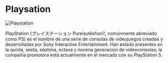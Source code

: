 # Playsation

![Playstation](https://es.wikipedia.org/wiki/Archivo:PlayStation_logo_and_wordmark.svg)

PlayStation (プレイステーション Pureisutēshon?, comúnmente abreviado como PS) es el nombre de una serie de consolas de videojuegos creadas y desarrolladas por Sony Interactive Entertainment. Han estado presentes en la quinta, sexta, séptima, octava y novena generación de videoconsolas; la compañía promotora está actualmente en el mercado con su PlayStation 5.